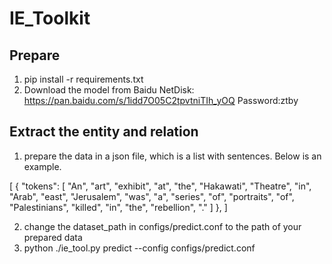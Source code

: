 # IE_Toolkit

## Prepare
1. pip install -r requirements.txt
2. Download the model from Baidu NetDisk: https://pan.baidu.com/s/1idd7O05C2tpvtniTIh_yOQ   Password:ztby
## Extract the entity and relation
1. prepare the data in a json file, which is a list with sentences. Below is an example.

[
  {
    "tokens": [ "An", "art", "exhibit", "at", "the", "Hakawati", "Theatre", "in", "Arab", "east", "Jerusalem", "was", "a", "series", "of", "portraits", "of", "Palestinians", "killed", "in", "the", "rebellion", "."
    ]
  },
]

2. change the dataset_path in configs/predict.conf to the path of your prepared data
3. python ./ie_tool.py predict --config configs/predict.conf
